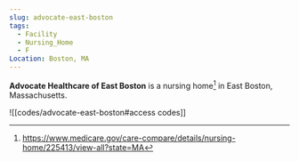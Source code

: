 ```yaml
---
slug: advocate-east-boston
tags:
  - Facility
  - Nursing_Home
  - F
Location: Boston, MA
---
```

**Advocate Healthcare of East Boston** is a nursing home[^cms] in East Boston, Massachusetts.

![[codes/advocate-east-boston#access codes]]

[^cms]: https://www.medicare.gov/care-compare/details/nursing-home/225413/view-all?state=MA